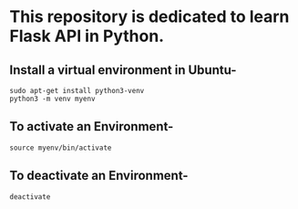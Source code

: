 # This repository is dedicated to learn Flask API in Python.
## Install a virtual environment in Ubuntu-
    sudo apt-get install python3-venv
    python3 -m venv myenv
## To activate an Environment-
    source myenv/bin/activate
## To deactivate an Environment-
    deactivate


